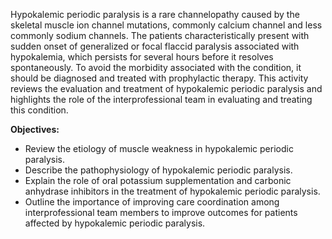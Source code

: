 Hypokalemic periodic paralysis is a rare channelopathy caused by the skeletal muscle ion channel mutations, commonly calcium channel and less commonly sodium channels. The patients characteristically present with sudden onset of generalized or focal flaccid paralysis associated with hypokalemia, which persists for several hours before it resolves spontaneously. To avoid the morbidity associated with the condition, it should be diagnosed and treated with prophylactic therapy. This activity reviews the evaluation and treatment of hypokalemic periodic paralysis and highlights the role of the interprofessional team in evaluating and treating this condition.

**Objectives:**
- Review the etiology of muscle weakness in hypokalemic periodic paralysis.
- Describe the pathophysiology of hypokalemic periodic paralysis.
- Explain the role of oral potassium supplementation and carbonic anhydrase inhibitors in the treatment of hypokalemic periodic paralysis.
- Outline the importance of improving care coordination among interprofessional team members to improve outcomes for patients affected by hypokalemic periodic paralysis.